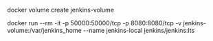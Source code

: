 docker volume create jenkins-volume
 
docker run --rm -it -p 50000:50000/tcp -p 8080:8080/tcp -v jenkins-volume:/var/jenkins_home --name jenkins-local jenkins/jenkins:lts